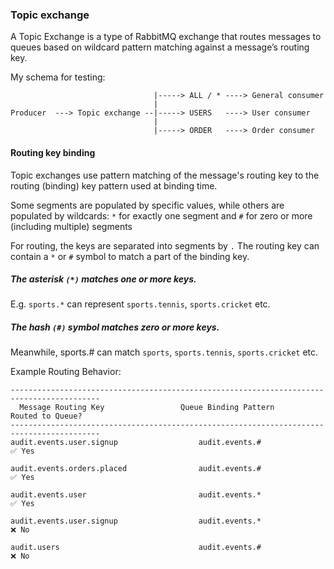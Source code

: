 ### Topic exchange

A Topic Exchange is a type of RabbitMQ exchange that routes messages to queues based on wildcard
pattern matching against a message’s routing key.

My schema for testing:

```
                                |-----> ALL / * ----> General consumer 
                                |
Producer  ---> Topic exchange --|-----> USERS   ----> User consumer 
                                |
                                |-----> ORDER   ----> Order consumer 
```

#### Routing key binding

Topic exchanges use pattern matching of the message's routing key to the routing (binding) key pattern
used at binding time.

Some segments are populated by specific values, while others are populated by wildcards: `*` for exactly one segment
and `#` for zero or more (including multiple) segments

For routing, the keys are separated into segments by `.`
The routing key can contain a `*` or `#` symbol to match a part of the binding key.

##### The asterisk `(*)` matches one or more keys.

E.g. `sports.*` can represent `sports.tennis`, `sports.cricket` etc.

##### The hash `(#)` symbol matches zero or more keys.

Meanwhile, sports.# can match `sports`, `sports.tennis`, `sports.cricket` etc.

Example Routing Behavior:

```
------------------------------------------------------------------------------------------
  Message Routing Key	              Queue Binding Pattern	        Routed to Queue?
------------------------------------------------------------------------------------------
audit.events.user.signup	              audit.events.#	          ✅ Yes

audit.events.orders.placed	              audit.events.#	          ✅ Yes

audit.events.user	                      audit.events.*	          ✅ Yes

audit.events.user.signup	              audit.events.*	          ❌ No

audit.users	                              audit.events.#	          ❌ No
```